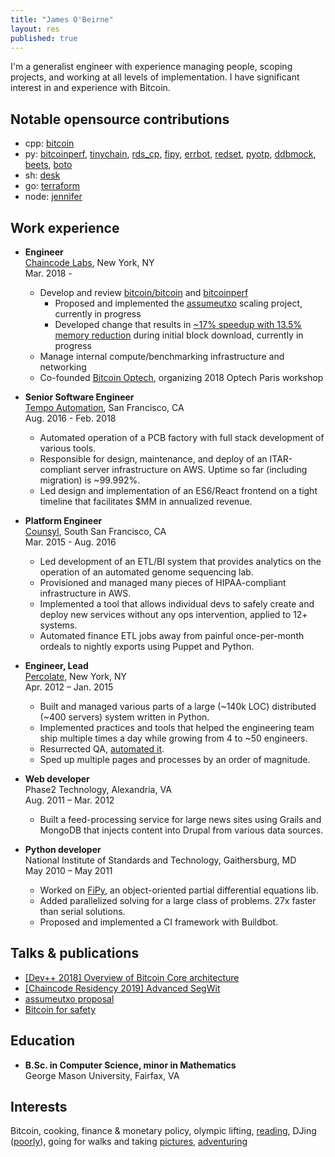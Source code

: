 ```yaml
---
title: "James O'Beirne"
layout: res
published: true
---
```


I'm a generalist engineer with experience managing people, scoping projects,
and working at all levels of implementation.
I have significant interest in and experience with Bitcoin.

## Notable opensource contributions

- cpp:
  [bitcoin](https://github.com/bitcoin/bitcoin/pulls?utf8=%E2%9C%93&q=author%3Ajamesob+)
- py: 
  [bitcoinperf](https://github.com/chaincodelabs/bitcoinperf),
  [tinychain](https://github.com/jamesob/tinychain),
  [rds_cp](https://github.com/counsyl/rds_cp),
  [fipy](https://github.com/usnistgov/fipy),
  [errbot](https://github.com/errbotio/errbot/pulls?utf8=%E2%9C%93&q=is%3Apr+author%3Ajamesob), 
  [redset](https://github.com/percolate/redset), 
  [pyotp](https://github.com/pyotp/pyotp/pull/1),
  [ddbmock](https://github.com/sendgridlabs/ddbmock/commits?author=jamesob),
  [beets](https://github.com/beetbox/beets/pulls?utf8=%E2%9C%93&q=is%3Apr+author%3Ajamesob),
  [boto](https://github.com/boto/boto/pull/1899)
- sh: 
  [desk](https://github.com/jamesob/desk)
- go: 
  [terraform](https://github.com/hashicorp/terraform/pulls?utf8=%E2%9C%93&q=is%3Apr+author%3Ajamesob+)
- node: 
  [jennifer](https://github.com/percolate/jennifer)

## Work experience
 
- **Engineer**  
  [Chaincode Labs](https://www.chaincode.com/), New York, NY  
  Mar. 2018 -  

  - Develop and review [bitcoin/bitcoin](https://github.com/bitcoin/bitcoin)
    and [bitcoinperf](https://bitcoinperf.com)
    - Proposed and implemented the
      [assumeutxo](https://github.com/jamesob/assumeutxo-docs/tree/master/proposal)
      scaling project, currently in progress
    - Developed change that results in [~17% speedup with 13.5% memory
      reduction](https://github.com/bitcoin/bitcoin/pull/16718) during initial
      block download, currently in progress
  - Manage internal compute/benchmarking infrastructure and networking
  - Co-founded [Bitcoin Optech](https://bitcoinops.org/), organizing 2018
    Optech Paris workshop

 
- **Senior Software Engineer**  
  [Tempo Automation](https://www.tempoautomation.com/), San Francisco, CA  
  Aug. 2016 - Feb. 2018

  - Automated operation of a PCB factory with full stack development of various tools.
  - Responsible for design, maintenance, and deploy of an ITAR-compliant
    server infrastructure on AWS. Uptime so far (including migration) is ~99.992%.
  - Led design and implementation of an ES6/React frontend on a tight timeline
    that facilitates $MM in annualized revenue.


- **Platform Engineer**  
  [Counsyl](https://www.counsyl.com/), South San Francisco, CA  
  Mar. 2015 - Aug. 2016
  
  - Led development of an ETL/BI system that provides analytics on the operation
    of an automated genome sequencing lab.
  - Provisioned and managed many pieces of HIPAA-compliant infrastructure in AWS.
  - Implemented a tool that allows individual devs to safely create 
    and deploy new services without any ops intervention, applied to 12+ systems.
  - Automated finance ETL jobs away from painful once-per-month ordeals to
    nightly exports using Puppet and Python.

- **Engineer, Lead**  
  [Percolate](https://www.percolate.com/), New York, NY  
  Apr. 2012 – Jan. 2015  
    
  - Built and managed various parts of a large (~140k LOC) distributed 
    (~400 servers) system written in Python.
  - Implemented practices and tools that helped the engineering team ship 
    multiple times a day while growing from 4 to ~50 engineers. 
  - Resurrected QA, [automated it](https://blog.percolate.com/2012/11/tools-we-use/).
  - Sped up multiple pages and processes by an order of magnitude.

- **Web developer**  
  Phase2 Technology, Alexandria, VA  
  Aug. 2011 – Mar. 2012  
    
  - Built a feed-processing service for large news sites using Grails and
    MongoDB that injects content into Drupal from various data sources.

- **Python developer**  
  National Institute of Standards and Technology, Gaithersburg, MD  
  May 2010 – May 2011  
    
  - Worked on [FiPy](http://www.ctcms.nist.gov/fipy/), an object-oriented
partial differential equations lib.
  - Added parallelized solving for a large class of problems. 27x faster than
serial solutions.
  - Proposed and implemented a CI framework with Buildbot.

## Talks & publications

- [[Dev++ 2018] Overview of Bitcoin Core
  architecture](https://www.youtube.com/watch?v=L_sI_tXmy2U)
- [[Chaincode Residency 2019] Advanced
  SegWit](https://www.youtube.com/watch?v=JgNgnwF9hfY)
- [assumeutxo
  proposal](https://github.com/jamesob/assumeutxo-docs/tree/master/proposal)
- [Bitcoin for safety](https://jameso.be/2019/08/24/bitcoin-is-for-this.html)

## Education

- **B.Sc. in Computer Science, minor in Mathematics**  
  George Mason University, Fairfax, VA  

## Interests

Bitcoin, cooking, finance & monetary policy, olympic lifting,
[reading](https://www.goodreads.com/user/show/16430645-jamesob), DJing
([poorly](http://soundcloud.com/jamesob)), going for walks and taking
[pictures](http://instagram.com/_jamesob),
[adventuring](http://ahadventure.us/)
